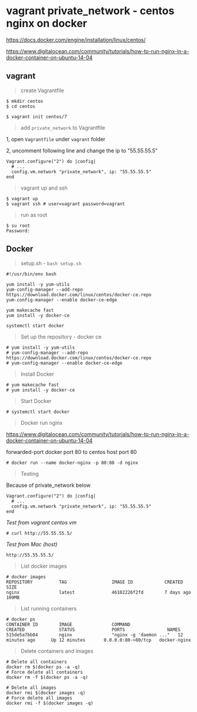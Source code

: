 # vagrant private_network - centos nginx on docker

https://docs.docker.com/engine/installation/linux/centos/

https://www.digitalocean.com/community/tutorials/how-to-run-nginx-in-a-docker-container-on-ubuntu-14-04

## vagrant

> create Vagrantfile

```
$ mkdir centos
$ cd centos

$ vagrant init centos/7
```

> add `private_network` to Vagrantfile

1, open `Vagrantfile` under `vagrant` folder

2, uncomment following line and change the ip to "55.55.55.5"

```
Vagrant.configure("2") do |config|
  # ...
  config.vm.network "private_network", ip: "55.55.55.5"
end
```

> vagrant up and ssh

```
$ vagrant up
$ vagrant ssh # user=vagrant password=vagrant
```

> run as root

```
$ su root
Password: 
```

## Docker

> setup.sh - `bash setup.sh`

```
#!/usr/bin/env bash

yum install -y yum-utils
yum-config-manager --add-repo https://download.docker.com/linux/centos/docker-ce.repo
yum-config-manager --enable docker-ce-edge

yum makecache fast
yum install -y docker-ce

systemctl start docker
```

> Set up the repository - docker ce

```
# yum install -y yum-utils
# yum-config-manager --add-repo https://download.docker.com/linux/centos/docker-ce.repo
# yum-config-manager --enable docker-ce-edge
```

> Install Docker

```
# yum makecache fast
# yum install -y docker-ce
```

> Start Docker

```
# systemctl start docker
```

> Docker run nginx

https://www.digitalocean.com/community/tutorials/how-to-run-nginx-in-a-docker-container-on-ubuntu-14-04

forwarded-port docker port 80 to centos host port 80

```
# docker run --name docker-nginx -p 80:80 -d nginx
```

> Testing

Because of private_network below

```
Vagrant.configure("2") do |config|
  # ...
  config.vm.network "private_network", ip: "55.55.55.5"
end
```

*Test from vagrant centos vm*

```
# curl http://55.55.55.5/
```

*Test from Mac (host)*

```
http://55.55.55.5/
```

> List docker images

```
# docker images
REPOSITORY          TAG                 IMAGE ID            CREATED             SIZE
nginx               latest              46102226f2fd        7 days ago          109MB
```

> List running containers

```
# docker ps
CONTAINER ID        IMAGE               COMMAND                  CREATED             STATUS              PORTS                NAMES
515de5a7bb04        nginx               "nginx -g 'daemon ..."   12 minutes ago      Up 12 minutes       0.0.0.0:80->80/tcp   docker-nginx
```

> Delete containers and images

```
# Delete all containers
docker rm $(docker ps -a -q)
# Force delete all containers
docker rm -f $(docker ps -a -q)

# Delete all images
docker rmi $(docker images -q)
# Force delete all images
docker rmi -f $(docker images -q)
```
